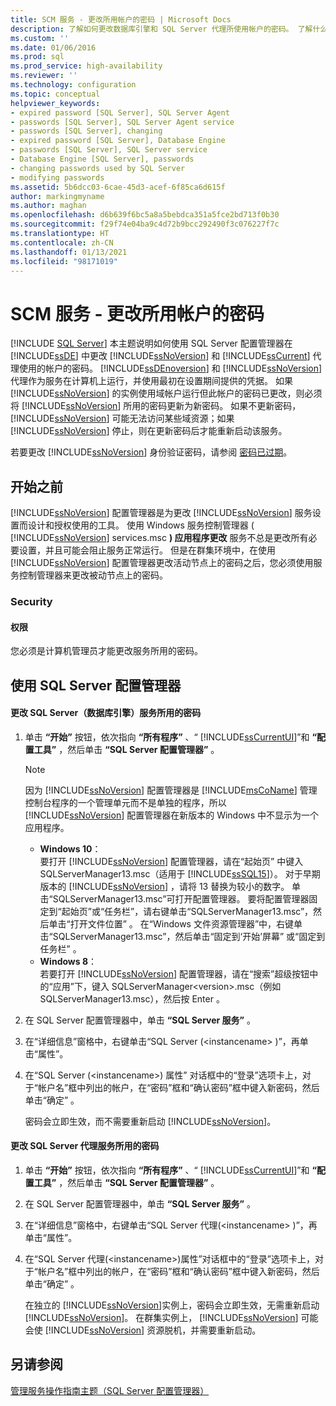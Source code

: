 ```yaml
---
title: SCM 服务 - 更改所用帐户的密码 | Microsoft Docs
description: 了解如何更改数据库引擎和 SQL Server 代理所使用帐户的密码。 了解什么时候一定要更改密码。
ms.custom: ''
ms.date: 01/06/2016
ms.prod: sql
ms.prod_service: high-availability
ms.reviewer: ''
ms.technology: configuration
ms.topic: conceptual
helpviewer_keywords:
- expired password [SQL Server], SQL Server Agent
- passwords [SQL Server], SQL Server Agent service
- passwords [SQL Server], changing
- expired password [SQL Server], Database Engine
- passwords [SQL Server], SQL Server service
- Database Engine [SQL Server], passwords
- changing passwords used by SQL Server
- modifying passwords
ms.assetid: 5b6dcc03-6cae-45d3-acef-6f85ca6d615f
author: markingmyname
ms.author: maghan
ms.openlocfilehash: d6b639f6bc5a8a5bebdca351a5fce2bd713f0b30
ms.sourcegitcommit: f29f74e04ba9c4d72b9bcc292490f3c076227f7c
ms.translationtype: HT
ms.contentlocale: zh-CN
ms.lasthandoff: 01/13/2021
ms.locfileid: "98171019"
---
```

# <a name="scm-services---change-the-password-of-the-accounts-used"></a>SCM 服务 - 更改所用帐户的密码
 [!INCLUDE [SQL Server](../../includes/applies-to-version/sqlserver.md)]
  本主题说明如何使用 SQL Server 配置管理器在 [!INCLUDE[ssDE](../../includes/ssde-md.md)] 中更改 [!INCLUDE[ssNoVersion](../../includes/ssnoversion-md.md)] 和 [!INCLUDE[ssCurrent](../../includes/sscurrent-md.md)] 代理使用的帐户的密码。 [!INCLUDE[ssDEnoversion](../../includes/ssdenoversion-md.md)] 和 [!INCLUDE[ssNoVersion](../../includes/ssnoversion-md.md)] 代理作为服务在计算机上运行，并使用最初在设置期间提供的凭据。 如果 [!INCLUDE[ssNoVersion](../../includes/ssnoversion-md.md)] 的实例使用域帐户运行但此帐户的密码已更改，则必须将 [!INCLUDE[ssNoVersion](../../includes/ssnoversion-md.md)] 所用的密码更新为新密码。 如果不更新密码， [!INCLUDE[ssNoVersion](../../includes/ssnoversion-md.md)] 可能无法访问某些域资源；如果 [!INCLUDE[ssNoVersion](../../includes/ssnoversion-md.md)] 停止，则在更新密码后才能重新启动该服务。  
  
 若要更改 [!INCLUDE[ssNoVersion](../../includes/ssnoversion-md.md)] 身份验证密码，请参阅 [密码已过期](../../relational-databases/security/choose-an-authentication-mode.md)。  
  
##  <a name="before-you-begin"></a><a name="BeforeYouBegin"></a> 开始之前  
 [!INCLUDE[ssNoVersion](../../includes/ssnoversion-md.md)] 配置管理器是为更改 [!INCLUDE[ssNoVersion](../../includes/ssnoversion-md.md)] 服务设置而设计和授权使用的工具。 使用 Windows 服务控制管理器 ( [!INCLUDE[ssNoVersion](../../includes/ssnoversion-md.md)] services.msc **) 应用程序更改** 服务不总是更改所有必要设置，并且可能会阻止服务正常运行。 但是在群集环境中，在使用 [!INCLUDE[ssNoVersion](../../includes/ssnoversion-md.md)] 配置管理器更改活动节点上的密码之后，您必须使用服务控制管理器来更改被动节点上的密码。  
  
###  <a name="security"></a><a name="Security"></a> Security  
  
####  <a name="permissions"></a><a name="Permissions"></a> 权限  
 您必须是计算机管理员才能更改服务所用的密码。  
  
##  <a name="using-sql-server-configuration-manager"></a><a name="SSMSProcedure"></a> 使用 SQL Server 配置管理器  
  
#### <a name="to-change-the-password-used-by-the-sql-server-database-engine-service"></a>更改 SQL Server（数据库引擎）服务所用的密码  
  
1.  单击 **“开始”** 按钮，依次指向 **“所有程序”** 、“ [!INCLUDE[ssCurrentUI](../../includes/sscurrentui-md.md)]”和 **“配置工具”** ，然后单击 **“SQL Server 配置管理器”** 。  
  
    > [!NOTE]  
    >  因为 [!INCLUDE[ssNoVersion](../../includes/ssnoversion-md.md)] 配置管理器是 [!INCLUDE[msCoName](../../includes/msconame-md.md)] 管理控制台程序的一个管理单元而不是单独的程序，所以 [!INCLUDE[ssNoVersion](../../includes/ssnoversion-md.md)] 配置管理器在新版本的 Windows 中不显示为一个应用程序。  
    >   
    >  -   **Windows 10**：  
    >          要打开 [!INCLUDE[ssNoVersion](../../includes/ssnoversion-md.md)] 配置管理器，请在“起始页” 中键入 SQLServerManager13.msc（适用于 [!INCLUDE[ssSQL15](../../includes/sssql16-md.md)]）。 对于早期版本的 [!INCLUDE[ssNoVersion](../../includes/ssnoversion-md.md)] ，请将 13 替换为较小的数字。 单击“SQLServerManager13.msc”可打开配置管理器。 要将配置管理器固定到“起始页”或“任务栏”，请右键单击“SQLServerManager13.msc”，然后单击“打开文件位置” 。 在“Windows 文件资源管理器”中，右键单击“SQLServerManager13.msc”，然后单击“固定到‘开始’屏幕”  或“固定到任务栏” 。  
    > -   **Windows 8**：  
    >          若要打开 [!INCLUDE[ssNoVersion](../../includes/ssnoversion-md.md)] 配置管理器，请在“搜索”超级按钮中的“应用”下，键入 SQLServerManager\<version>.msc（例如 SQLServerManager13.msc），然后按 Enter    。  
  
2.  在 SQL Server 配置管理器中，单击 **“SQL Server 服务”** 。  
  
3.  在“详细信息”窗格中，右键单击“SQL Server (\<instancename> )”，再单击“属性”。  
  
4.  在“SQL Server (\<instancename>) 属性” 对话框中的“登录”选项卡上，对于“帐户名”框中列出的帐户，在“密码”框和“确认密码”框中键入新密码，然后单击“确定”   。  
  
     密码会立即生效，而不需要重新启动 [!INCLUDE[ssNoVersion](../../includes/ssnoversion-md.md)]。  
  
#### <a name="to-change-the-password-used-by-the-sql-server-agent-service"></a>更改 SQL Server 代理服务所用的密码  
  
1.  单击 **“开始”** 按钮，依次指向 **“所有程序”** 、“ [!INCLUDE[ssCurrentUI](../../includes/sscurrentui-md.md)]”和 **“配置工具”** ，然后单击 **“SQL Server 配置管理器”** 。  
  
2.  在 SQL Server 配置管理器中，单击 **“SQL Server 服务”** 。  
  
3.  在“详细信息”窗格中，右键单击“SQL Server 代理(\<instancename> )”，再单击“属性”。  
  
4.  在“SQL Server 代理(\<instancename>)属性”对话框中的“登录”选项卡上，对于“帐户名”框中列出的帐户，在“密码”框和“确认密码”框中键入新密码，然后单击“确定”     。  
  
     在独立的 [!INCLUDE[ssNoVersion](../../includes/ssnoversion-md.md)]实例上，密码会立即生效，无需重新启动 [!INCLUDE[ssNoVersion](../../includes/ssnoversion-md.md)]。 在群集实例上， [!INCLUDE[ssNoVersion](../../includes/ssnoversion-md.md)] 可能会使 [!INCLUDE[ssNoVersion](../../includes/ssnoversion-md.md)] 资源脱机，并需要重新启动。  
  
## <a name="see-also"></a>另请参阅  
 [管理服务操作指南主题（SQL Server 配置管理器）](./scm-services-connect-to-another-computer.md)  
  
